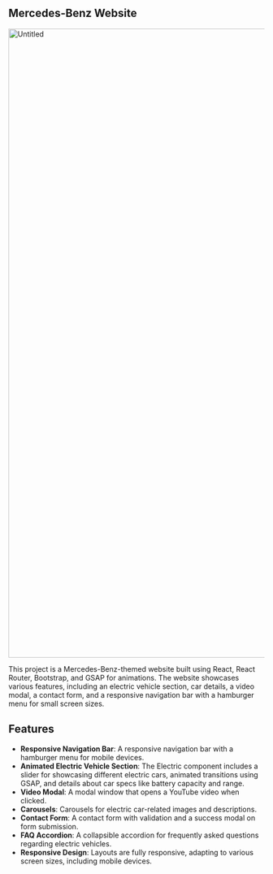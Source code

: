 ## Mercedes-Benz Website

<img width="1239" alt="Untitled" src="https://github.com/user-attachments/assets/2b75c787-0027-4e92-967c-6ef64d609be4">


This project is a Mercedes-Benz-themed website built using React, React Router, Bootstrap, and GSAP for animations. The website showcases various features, including an electric vehicle section, car details, a video modal, a contact form, and a responsive navigation bar with a hamburger menu for small screen sizes.

## Features
- **Responsive Navigation Bar**: A responsive navigation bar with a hamburger menu for mobile devices.
- **Animated Electric Vehicle Section**: The Electric component includes a slider for showcasing different electric cars, animated transitions using GSAP, and details about car specs like battery capacity and range.
- **Video Modal**: A modal window that opens a YouTube video when clicked.
- **Carousels**: Carousels for electric car-related images and descriptions.
- **Contact Form**: A contact form with validation and a success modal on form submission.
- **FAQ Accordion**: A collapsible accordion for frequently asked questions regarding electric vehicles.
- **Responsive Design**: Layouts are fully responsive, adapting to various screen sizes, including mobile devices.
